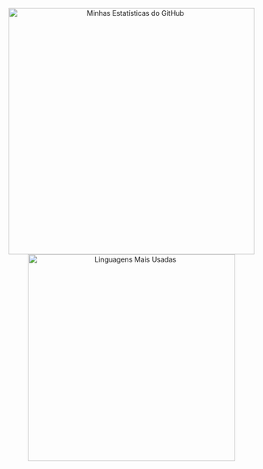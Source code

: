 <p align="center">
  <img src="https://github-readme-stats.vercel.app/api?username=FocaChu&show_icons=true&theme=radical&hide_border=true" alt="Minhas Estatísticas do GitHub" width="500"/>
  <img src="https://github-readme-stats.vercel.app/api/top-langs/?username=FocaChu&layout=compact&theme=radical&hide_border=true" alt="Linguagens Mais Usadas" width="420"/>
</p>
